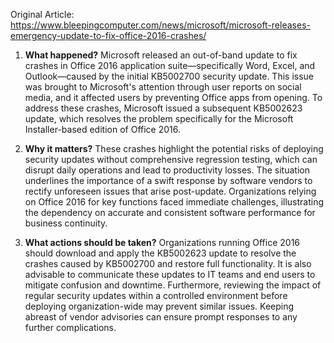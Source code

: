Original Article: https://www.bleepingcomputer.com/news/microsoft/microsoft-releases-emergency-update-to-fix-office-2016-crashes/

1) **What happened?** Microsoft released an out-of-band update to fix crashes in Office 2016 application suite—specifically Word, Excel, and Outlook—caused by the initial KB5002700 security update. This issue was brought to Microsoft's attention through user reports on social media, and it affected users by preventing Office apps from opening. To address these crashes, Microsoft issued a subsequent KB5002623 update, which resolves the problem specifically for the Microsoft Installer-based edition of Office 2016.

2) **Why it matters?** These crashes highlight the potential risks of deploying security updates without comprehensive regression testing, which can disrupt daily operations and lead to productivity losses. The situation underlines the importance of a swift response by software vendors to rectify unforeseen issues that arise post-update. Organizations relying on Office 2016 for key functions faced immediate challenges, illustrating the dependency on accurate and consistent software performance for business continuity.

3) **What actions should be taken?** Organizations running Office 2016 should download and apply the KB5002623 update to resolve the crashes caused by KB5002700 and restore full functionality. It is also advisable to communicate these updates to IT teams and end users to mitigate confusion and downtime. Furthermore, reviewing the impact of regular security updates within a controlled environment before deploying organization-wide may prevent similar issues. Keeping abreast of vendor advisories can ensure prompt responses to any further complications.